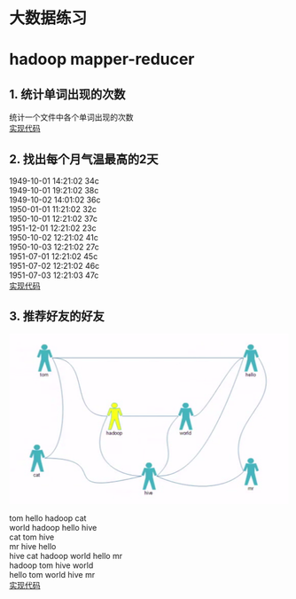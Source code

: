 # 大数据练习
# hadoop mapper-reducer
## 1. 统计单词出现的次数
统计一个文件中各个单词出现的次数<br>
[实现代码](Test118/src/com/sxt/hdfs/mr/wc)

## 2. 找出每个月气温最高的2天

1949-10-01 14:21:02	34c<br>
1949-10-01 19:21:02	38c<br>
1949-10-02 14:01:02	36c<br>
1950-01-01 11:21:02	32c<br>
1950-10-01 12:21:02	37c<br>
1951-12-01 12:21:02	23c<br>
1950-10-02 12:21:02	41c<br>
1950-10-03 12:21:02	27c<br>
1951-07-01 12:21:02	45c<br>
1951-07-02 12:21:02	46c<br>
1951-07-03 12:21:03	47c<br>
[实现代码](Test118/src/com/bjsxt/tq)

## 3. 推荐好友的好友
![好友关系图](/img/fd.png)

tom hello hadoop cat<br>
world hadoop hello hive<br>
cat tom hive<br>
mr hive hello<br>
hive cat hadoop world hello mr<br>
hadoop tom hive world<br>
hello tom world hive mr<br>
[实现代码](Test118/src/com/bjsxt/fd)
